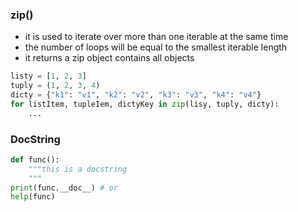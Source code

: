 ### zip()
- it is used to iterate over more than one iterable at the same time
- the number of loops will be equal to the smallest iterable length
- it returns a zip object contains all objects
```py
listy = [1, 2, 3]
tuply = (1, 2, 3, 4)
dicty = {"k1": "v1", "k2": "v2", "k3": "v3", "k4": "v4"}
for listItem, tupleIem, dictyKey in zip(lisy, tuply, dicty):
    ...
```

### DocString
```py
def func():
    """this is a docstring
    """
print(func.__doc__) # or
help(func)
```